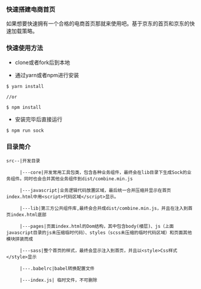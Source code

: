 ### 快速搭建电商首页

如果想要快速拥有一个合格的电商首页那就来使用吧。基于京东的首页和京东的快速加载策略。

### 快速使用方法

+ clone或者fork后到本地

+ 通过yarn或者npm进行安装

```
$ yarn install

//or

$ npm install
```

+ 安装完毕后直接运行

```javascript
$ npm run sock
```

### 目录简介
```text
src--|开发目录

     |---core|开发常用工具包类，包含各种业务组件，最终会在lib目录下生成Sock的业务组件。同时也会合并其他业务组件到dist/combine.min.js
 
     |---javascript|业务逻辑代码放置区域，最后统一合并压缩并显示在首页index.html中用<script>代码区域</script>显示。

     |---lib|第三方公共组件库,最终会合并成dist/combine.min.js，并且在注入到首页index.html底部

     |---pages|页面index.html的Dom结构，其中包含body(楼层)、js（上面javascript目录的js未压缩临时代码）、styles（scss未压缩的临时代码区域）和页面其他模块拼装而成

     |---sass|整个首页的样式，最终会显示注入到首页，并且以<style>Css样式</style>显示

     |---.babelrc|babel转换配置文件

     |---index.js| 临时文件，不可删除 
```

